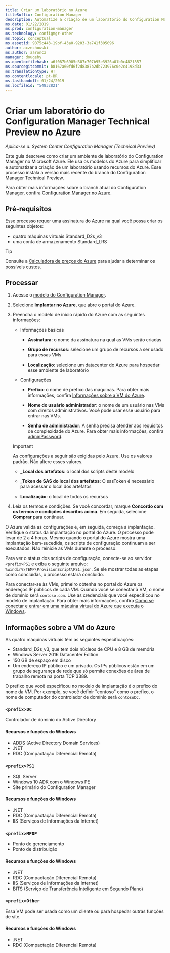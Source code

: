 ```yaml
---
title: Criar um laboratório no Azure
titleSuffix: Configuration Manager
description: Automatize a criação de um laboratório do Configuration Manager Technical Preview usando modelos do Azure
ms.date: 01/22/2019
ms.prod: configuration-manager
ms.technology: configmgr-other
ms.topic: conceptual
ms.assetid: 9875c443-19bf-43a0-9203-3a741f305096
author: aczechowski
ms.author: aaroncz
manager: dougeby
ms.openlocfilehash: a6f087b6905d307c707b95e3926a01b0c482f857
ms.sourcegitcommit: b8167a60fd6f2d8387b2db723976c0e2c4198d33
ms.translationtype: HT
ms.contentlocale: pt-BR
ms.lasthandoff: 01/24/2019
ms.locfileid: "54832821"
---
```

# <a name="create-a-configuration-manager-technical-preview-lab-in-azure"></a>Criar um laboratório do Configuration Manager Technical Preview no Azure

*Aplica-se a: System Center Configuration Manager (Technical Preview)*

<!--3556017-->

Este guia descreve como criar um ambiente de laboratório do Configuration Manager no Microsoft Azure. Ele usa os modelos do Azure para simplificar e automatizar a criação de um laboratório usando recursos do Azure. Esse processo instala a versão mais recente do branch do Configuration Manager Technical Preview. 

Para obter mais informações sobre o branch atual do Configuration Manager, confira [Configuration Manager no Azure](/sccm/core/understand/configuration-manager-on-azure).



## <a name="prerequisites"></a>Pré-requisitos

Esse processo requer uma assinatura do Azure na qual você possa criar os seguintes objetos: 
- quatro máquinas virtuais Standard_D2s_v3
- uma conta de armazenamento Standard_LRS

> [!Tip]  
> Consulte a [Calculadora de preços do Azure](https://azure.microsoft.com/pricing/calculator/) para ajudar a determinar os possíveis custos.  



## <a name="process"></a>Processar

1. Acesse o [modelo do Configuration Manager](https://azure.microsoft.com/resources/templates/sccm-technicalpreview/).  

2. Selecione **Implantar no Azure**, que abre o portal do Azure.  

3. Preencha o modelo de início rápido do Azure com as seguintes informações:

    - Informações básicas  

        - **Assinatura**: o nome da assinatura na qual as VMs serão criadas  

        - **Grupo de recursos**: selecione um grupo de recursos a ser usado para essas VMs  

        - **Localização**: selecione um datacenter do Azure para hospedar esse ambiente de laboratório  

    - Configurações  

        - **Prefixo**: o nome de prefixo das máquinas. Para obter mais informações, confira [Informações sobre a VM do Azure](#azure-vm-info).  

        - **Nome do usuário administrador**: o nome de um usuário nas VMs com direitos administrativos. Você pode usar esse usuário para entrar nas VMs.  

        - **Senha de administrador**: A senha precisa atender aos requisitos de complexidade do Azure. Para obter mais informações, confira [adminPassword](https://docs.microsoft.com/rest/api/compute/virtualmachines/createorupdate#osprofile).  

    > [!Important]  
    > As configurações a seguir são exigidas pelo Azure. Use os valores padrão. Não altere esses valores.  
    > 
    > - **\_Local dos artefatos**: o local dos scripts deste modelo <!-- https://raw.githubusercontent.com/Azure/azure-quickstart-templates/master/sccm-technicalpreview/ -->  
    >
    > - **\_Token de SAS do local dos artefatos**: O sasToken é necessário para acessar o local dos artefatos  
    > 
    > - **Localização**: o local de todos os recursos

4. Leia os termos e condições. Se você concordar, marque **Concordo com os termos e condições descritos acima**. Em seguida, selecione **Comprar** para continuar. 

O Azure valida as configurações e, em seguida, começa a implantação. Verifique o status da implantação no portal do Azure. O processo pode levar de 2 a 4 horas. Mesmo quando o portal do Azure mostra uma implantação bem-sucedida, os scripts de configuração continuam a ser executados. Não reinicie as VMs durante o processo.

Para ver o status dos scripts de configuração, conecte-se ao servidor `<prefix>PS1` e exiba o seguinte arquivo: `%windir%\TEMP\ProvisionScript\PS1.json`. Se ele mostrar todas as etapas como concluídas, o processo estará concluído.

Para conectar-se às VMs, primeiro obtenha no portal do Azure os endereços IP públicos de cada VM. Quando você se conectar à VM, o nome de domínio será `contoso.com`. Use as credenciais que você especificou no modelo de implantação. Para obter mais informações, confira [Como se conectar e entrar em uma máquina virtual do Azure que executa o Windows](https://docs.microsoft.com/azure/virtual-machines/windows/connect-logon).



## <a name="azure-vm-info"></a>Informações sobre a VM do Azure

As quatro máquinas virtuais têm as seguintes especificações:
- Standard_D2s_v3, que tem dois núcleos de CPU e 8 GB de memória  
- Windows Server 2016 Datacenter Edition
- 150 GB de espaço em disco
- Um endereço IP público e um privado. Os IPs públicos estão em um grupo de segurança de rede que só permite conexões de área de trabalho remota na porta TCP 3389. 

O prefixo que você especificou no modelo de implantação é o prefixo do nome da VM. Por exemplo, se você definir "contoso" como o prefixo, o nome de computador do controlador de domínio será `contosoDC`.


### `<prefix>DC`

Controlador de domínio do Active Directory

#### <a name="windows-features-and-roles"></a>Recursos e funções do Windows
- ADDS (Active Directory Domain Services)
- .NET
- RDC (Compactação Diferencial Remota)


### `<prefix>PS1`

- SQL Server
- Windows 10 ADK com o Windows PE 
- Site primário do Configuration Manager

#### <a name="windows-features-and-roles"></a>Recursos e funções do Windows
- .NET
- RDC (Compactação Diferencial Remota) 
- IIS (Serviços de Informações da Internet)


### `<prefix>MPDP`

- Ponto de gerenciamento
- Ponto de distribuição

#### <a name="windows-features-and-roles"></a>Recursos e funções do Windows
- .NET
- RDC (Compactação Diferencial Remota) 
- IIS (Serviços de Informações da Internet)
- BITS (Serviço de Transferência Inteligente em Segundo Plano)


### `<prefix>Other`

Essa VM pode ser usada como um cliente ou para hospedar outras funções de site.

#### <a name="windows-features-and-roles"></a>Recursos e funções do Windows
- .NET
- RDC (Compactação Diferencial Remota) 


